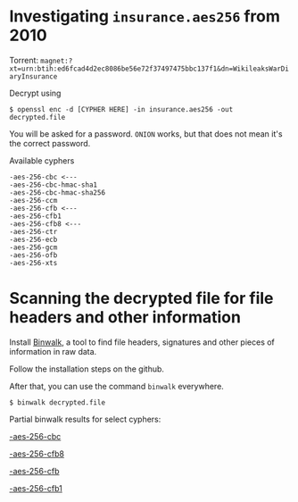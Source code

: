 # Investigating `insurance.aes256` from 2010

Torrent: `magnet:?xt=urn:btih:ed6fcad4d2ec8086be56e72f37497475bbc137f1&dn=WikileaksWarDiaryInsurance`

Decrypt using


```
$ openssl enc -d [CYPHER HERE] -in insurance.aes256 -out decrypted.file
```

You will be asked for a password.
`ONION` works, but that does not mean it's the correct password.


Available cyphers
```
-aes-256-cbc <---
-aes-256-cbc-hmac-sha1
-aes-256-cbc-hmac-sha256
-aes-256-ccm
-aes-256-cfb <---
-aes-256-cfb1
-aes-256-cfb8 <---
-aes-256-ctr
-aes-256-ecb
-aes-256-gcm
-aes-256-ofb
-aes-256-xts
```

# Scanning the decrypted file for file headers and other information

Install [Binwalk](https://github.com/devttys0/binwalk/), a tool to find file headers, signatures and other pieces of information in raw data.

Follow the installation steps on the github.

After that, you can use the command `binwalk` everywhere.

```
$ binwalk decrypted.file
```

Partial binwalk results for select cyphers:

[-aes-256-cbc](https://github.com/WikiLeaksFreedomForce/documentation/blob/master/insurance-files/binwalks.md#cbc)

[-aes-256-cfb8](https://github.com/WikiLeaksFreedomForce/documentation/blob/master/insurance-files/binwalks.md#cfb8)

[-aes-256-cfb](https://github.com/WikiLeaksFreedomForce/documentation/blob/master/insurance-files/binwalks.md#cfb)

[-aes-256-cfb1](https://github.com/WikiLeaksFreedomForce/documentation/blob/master/insurance-files/binwalks.md#cfb1)


